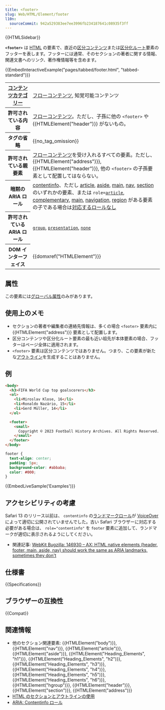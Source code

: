```yaml
---
title: <footer>
slug: Web/HTML/Element/footer
l10n:
  sourceCommit: 942a529383ee7ee3996fb234187641c08935f3ff
---
```


{{HTMLSidebar}}

**`<footer>`** は [HTML](/ja/docs/Web/HTML) の要素で、直近の[区分コンテンツ](/ja/docs/Web/HTML/Content_categories#区分コンテンツ)または[区分化ルート](/ja/docs/Web/HTML/Element/Heading_Elements#sectioning_root)要素のフッターを表します。フッターには通常、そのセクションの著者に関する情報、関連文書へのリンク、著作権情報等を含めます。

{{EmbedInteractiveExample("pages/tabbed/footer.html", "tabbed-standard")}}

<table class="properties">
  <tbody>
    <tr>
      <th scope="row">
        <a href="/ja/docs/Web/HTML/Content_categories">コンテンツカテゴリー</a>
      </th>
      <td>
        <a href="/ja/docs/Web/HTML/Content_categories#フローコンテンツ">フローコンテンツ</a>, 知覚可能コンテンツ
      </td>
    </tr>
    <tr>
      <th scope="row">許可されている内容</th>
      <td>
        <a href="/ja/docs/Web/HTML/Content_categories#フローコンテンツ">フローコンテンツ</a>。ただし、子孫に他の <code>&#x3C;footer></code> や
        {{HTMLElement("header")}} がないもの。
      </td>
    </tr>
    <tr>
      <th scope="row">タグの省略</th>
      <td>{{no_tag_omission}}</td>
    </tr>
    <tr>
      <th scope="row">許可されている親要素</th>
      <td>
        <a href="/ja/docs/Web/HTML/Content_categories#フローコンテンツ">フローコンテンツ</a>を受け入れるすべての要素。ただし、
        {{HTMLElement("address")}}, {{HTMLElement("header")}},
        他の <code>&#x3C;footer></code> の子孫要素として配置してはならない。
      </td>
    </tr>
    <tr>
      <th scope="row">暗黙の ARIA ロール</th>
      <td>
        <a href="/ja/docs/Web/Accessibility/ARIA/Roles/Contentinfo_role">contentinfo</a>、ただし <a href="/ja/docs/Web/HTML/Element/article">article</a>,
        <a href="/ja/docs/Web/HTML/Element/aside">aside</a>,
        <a href="/ja/docs/Web/HTML/Element/main">main</a>,
        <a href="/ja/docs/Web/HTML/Element/nav">nav</a>,
        <a href="/ja/docs/Web/HTML/Element/section">section</a>
        のいずれかの要素、または
        <code>role=<a href="/ja/docs/Web/Accessibility/ARIA/Roles/Article_Role">article</a></code>,
        <a href="/ja/docs/Web/Accessibility/ARIA/Roles/Complementary_role">complementary</a>, <a href="/ja/docs/Web/Accessibility/ARIA/Roles/Main_role">main</a>,
        <a href="/ja/docs/Web/Accessibility/ARIA/Roles/Navigation_Role">navigation</a>,
        <a href="/ja/docs/Web/Accessibility/ARIA/Roles/Region_role">region</a>
        がある要素の子である場合は<a href="https://www.w3.org/TR/html-aria/#dfn-no-corresponding-role">対応するロールなし</a>
      </td>
    </tr>
    <tr>
      <th scope="row">許可されている ARIA ロール</th>
      <td>
        <a href="/ja/docs/Web/Accessibility/ARIA/Roles/group_role"><code>group</code></a>, <a href="/ja/docs/Web/Accessibility/ARIA/Roles/presentation_role"><code>presentation</code></a>,
        <a href="/ja/docs/Web/Accessibility/ARIA/Roles/none_role"><code>none</code></a>
      </td>
    </tr>
    <tr>
      <th scope="row">DOM インターフェイス</th>
      <td>{{domxref("HTMLElement")}}</td>
    </tr>
  </tbody>
</table>

## 属性

この要素には[グローバル属性](/ja/docs/Web/HTML/Global_attributes)のみがあります。

## 使用上のメモ

- セクションの著者や編集者の連絡先情報は、多くの場合 `<footer>` 要素内に {{HTMLElement("address")}} 要素として配置します。
- 区分コンテンツや区分化ルート要素の最も近い祖先が本体要素の場合、フッターはページ全体に適用されます。
- `<footer>` 要素は区分コンテンツではありません。つまり、この要素が新たな[アウトライン](/ja/docs/Web/HTML/Element/Heading_Elements)を生成することはありません。

## 例

```html
<body>
  <h3>FIFA World Cup top goalscorers</h3>
  <ol>
    <li>Miroslav Klose, 16</li>
    <li>Ronaldo Nazário, 15</li>
    <li>Gerd Müller, 14</li>
  </ol>

  <footer>
    <small>
      Copyright © 2023 Football History Archives. All Rights Reserved.
    </small>
  </footer>
</body>
```

```css
footer {
  text-align: center;
  padding: 5px;
  background-color: #abbaba;
  color: #000;
}
```

{{EmbedLiveSample('Examples')}}

## アクセシビリティの考慮

Safari 13 のリリース以前は、 `contentinfo` の[ランドマークロール](/ja/docs/Learn/Accessibility/WAI-ARIA_basics#signpostslandmarks)が [VoiceOver](https://help.apple.com/voiceover/info/guide/) によって適切に公開されていませんでした。古い Safari ブラウザーに対応する必要がある場合は、 `role="contentinfo"` を `footer` 要素に追加して、ランドマークが適切に表示されるようにしてください。

- 関連記事: [WebKit Bugzilla: 146930 – AX: HTML native elements (header, footer, main, aside, nav) should work the same as ARIA landmarks, sometimes they don't](https://webkit.org/b/146930)

## 仕様書

{{Specifications}}

## ブラウザーの互換性

{{Compat}}

## 関連情報

- 他のセクション関連要素: {{HTMLElement("body")}}, {{HTMLElement("nav")}}, {{HTMLElement("article")}}, {{HTMLElement("aside")}}, {{HTMLElement("Heading_Elements", "h1")}}, {{HTMLElement("Heading_Elements", "h2")}}, {{HTMLElement("Heading_Elements", "h3")}}, {{HTMLElement("Heading_Elements", "h4")}}, {{HTMLElement("Heading_Elements", "h5")}}, {{HTMLElement("Heading_Elements", "h6")}}, {{HTMLElement("hgroup")}}, {{HTMLElement("header")}}, {{HTMLElement("section")}}, {{HTMLElement("address")}}
- [HTML のセクションとアウトラインの使用](/ja/docs/Web/HTML/Element/Heading_Elements)
- [ARIA: Contentinfo ロール](/ja/docs/Web/Accessibility/ARIA/Roles/contentinfo_role)
